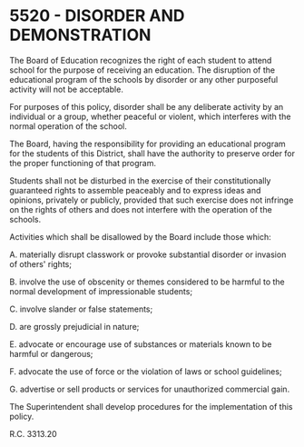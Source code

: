 5520 - DISORDER AND DEMONSTRATION
=================================

The Board of Education recognizes the right of each student to attend
school for the purpose of receiving an education. The disruption of the
educational program of the schools by disorder or any other purposeful
activity will not be acceptable.

For purposes of this policy, disorder shall be any deliberate activity
by an individual or a group, whether peaceful or violent, which
interferes with the normal operation of the school.

The Board, having the responsibility for providing an educational
program for the students of this District, shall have the authority to
preserve order for the proper functioning of that program.

Students shall not be disturbed in the exercise of their
constitutionally guaranteed rights to assemble peaceably and to express
ideas and opinions, privately or publicly, provided that such exercise
does not infringe on the rights of others and does not interfere with
the operation of the schools.

Activities which shall be disallowed by the Board include those which:

A. materially disrupt classwork or provoke substantial disorder or
invasion of others' rights;

B. involve the use of obscenity or themes considered to be harmful to
the normal development of impressionable students;

C. involve slander or false statements;

D. are grossly prejudicial in nature;

E. advocate or encourage use of substances or materials known to be
harmful or dangerous;

F. advocate the use of force or the violation of laws or school
guidelines;

G. advertise or sell products or services for unauthorized commercial
gain.

The Superintendent shall develop procedures for the implementation of
this policy.

R.C. 3313.20
